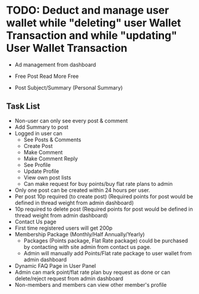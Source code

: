 
# TODO: Deduct and manage user wallet while "deleting" user Wallet Transaction and while "updating" User Wallet Transaction

* Ad management from dashboard

* Free Post Read More Free
* Post Subject/Summary (Personal Summary)

## Task List

* Non-user can only see every post & comment
* Add Summary to post
* Logged in user can
    * See Posts & Comments
    * Create Post
    * Make Comment
    * Make Comment Reply
    * See Profile
    * Update Profile
    * View own post lists
    * Can make request for buy points/buy flat rate plans to admin
* Only one post can be created within 24 hours per user.
* Per post 10p required (to create post) (Required points for post would be defined in thread weight from admin dashboard)
* 10p required to delete post (Required points for post would be defined in thread weight from admin dashboard)
* Contact Us page
* First time registered users will get 200p
* Membership Package (Monthly/Half Annually/Yearly)
    * Packages (Points package, Flat Rate package) could be purchased by contacting with site admin from contact us page.
    * Admin will manually add Points/Flat rate package to user wallet from admin dashboard
* Dynamic FAQ Page in User Panel
* Admin can mark point/flat rate plan buy request as done or can delete/reject request from admin dashboard
* Non-members and members can view other member's profile